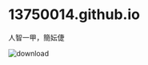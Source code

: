 # 13750014.github.io
人智一甲，簡妘倢


![download](https://github.com/user-attachments/assets/3829d8fb-215d-4963-b074-d4f3958cb12e)
